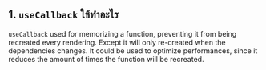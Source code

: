 ## 1. `useCallback` ใช้ทําอะไร
`useCallback` used for memorizing a function, preventing it from being recreated every rendering. Except it will only re-created when the dependencies changes. It could be used to optimize performances, since it reduces the amount of times the function will be recreated.